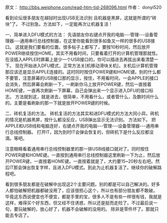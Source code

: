原文： http://bbs.weiphone.com/read-htm-tid-268096.html
作者： donyi520

看到论坛很多朋友在越狱时出现USB无法识别
且机器是黑屏，这就是所谓的“砖块”了。
不过别急。方法如下，一定能再次让机器复活！

一、简单进入DFU模式的方法：
先请朋友你右键点开我的电脑---管理---设备管理器---通用串行总线控制器，在这里你能看到很多如鱼叉一样的很多的USB接口。
这就是我们要看的位置。很多帖子上都写了，要按10秒时间，然后放开POWER继续按住HOME。其实不用看时间，只要看着打开的计算机管理那就性。
在没插入APPLE时屏幕上是少一个USB接口的，你可以插进去再拔出来看清楚一下。
现在开始进入DFU模式，正常方法关[机移动滑块关机]，关机后计算机管理那应该还是显示APPLE连接的。这时同时按住POWER键和HOME键。别的什么都不要管，注意屏幕的USB接口那的显示，按住，不用看时间，一会APPLE的接口会消失，然后屏幕会刷新一下，一刷新你马上放开POWER键，然后一直按着HOME键，一直再次刷新一下屏幕，自己会弹出来一个显示进入DFU的接口标志。
方法就到这，就是进去，很简单，不用看什么，或者管什么，及数时间什么的。主要是看刷新的那一下就是放开POWER键的时候。


二、砖机复活的方法。
砖机复活的方法其实和进DFU模式的方法大同小异。砖机的情况是机器黑屏，按什么都没反应，USB弹出显示无法识别。
方法如下。
把APPLE和USB线和电脑连好，右键点开我的电脑---管理---设备管理器---通用串行总线控制器。
打开IT，因为到时IT会弹会恢复的，但砖机下是什么反应都没滴。等吧。

注意眼睛看着通用串行总线控制器里的那一排USB线接口就对了。同时按住POWER键和HOME键。一直按到通用串行总线控制器这里刷新一下为止，然后放开POWER键，一直按着HOME键。一直按着就是了，大约要15~20秒左右吧。然后IT那会弹出恢复字样，且进入DFU模式。到此为止机器复活了。继续你的破解路程吧。


看到很多朋友都是在破解中出现这2个主要问题。别的都是可以自己解决的。好多人都怕破解把机器都破没用了，应该很担心这个，所以也有部分朋友都不敢破。
毕竟这东西说便宜也不便宜，都是手里的宝，很多人不是有些一样很有钱，我就是这样，难得买个好东西，但又经不住诱惑，所以还是挺而走险了。不过最后说一句，要玩破解的，放心好了，机器不会破解的没用的。
除非是零件坏了。那就只能去专店了。